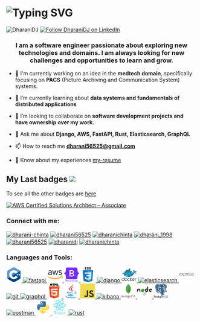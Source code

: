 <!--- <h1 align="center">Hi 👋, I'm Naga Venkata Dharani Viswanadh Chinta, but I go by Dharani.</h1> --->
<!-- HEADING SECTION -->
<h1><img src="https://readme-typing-svg.demolab.com?font=Ubuntu+Mono&weight=700&size=30&pause=1000&color=DA1C10&center=true&vCenter=true&random=false&width=435&lines=Hi+%F0%9F%91%8B%2C+I'm+%40DharaniDJ." alt="Typing SVG" /></h1>

<!-- MISC SECTION -->
<p align="left">
  <img src="https://komarev.com/ghpvc/?username=DharaniDJ&label=Visitors&color=brightgreen&style=flat" alt="DharaniDJ" /> 
  <a href="https://www.linkedin.com/mynetwork/discovery-see-all/?usecase=PEOPLE_FOLLOWS&followMember=dharani-chinta">
    <img src="https://img.shields.io/badge/Follow-DharaniDJ-0A66C2?logo=linkedin" alt="Follow DharaniDJ on LinkedIn">
  </a>
</p>

<h3 align="center">I am a software engineer passionate about exploring new technologies and domains. I am always looking for new challenges and opportunities to learn and grow.</h3>

- 🏥 I'm currently working on an idea in the **medtech domain**, specifically focusing on **PACS** (Picture Archiving and Communication System) systems.

- 🦀  I’m currently learning about **data systems and fundamentals of distributed applications**

- 👑 I’m looking to collaborate on **software development projects and have ownership over my work.**

- 💬 Ask me about **Django, AWS, FastAPI, Rust, Elasticsearch, GraphQL**

- 📫 How to reach me **dharani56525@gmail.com**

- 📄 Know about my experiences [my-resume](https://drive.google.com/file/d/1zJXx1ltOnlDivtqriDQAIk3_Geq6cPrj/view?usp=sharing)


<h2> My Last badges <img src = "https://media.giphy.com/media/3orifgYbnsq43eFsdO/giphy.gif" width="50"> </h2>

To see all the other badges are [here](https://www.credly.com/users/dharani-chinta/badges)

<!--START_SECTION:badges-->
[![AWS Certified Solutions Architect – Associate](https://images.credly.com/size/100x100/images/0e284c3f-5164-4b21-8660-0d84737941bc/image.png)](https://www.credly.com/badges/93b5923d-c70f-4fb0-8d0e-cdfd3fa63772/public_url "AWS Certified Solutions Architect – Associate")

<!--END_SECTION:badges-->

<h3 align="left">Connect with me:</h3>
<p align="left">
<a href="https://linkedin.com/in/dharani-chinta" target="blank"><img align="center" src="https://raw.githubusercontent.com/rahuldkjain/github-profile-readme-generator/master/src/images/icons/Social/linked-in-alt.svg" alt="dharani-chinta" height="30" width="40" /></a>
<a href="https://www.leetcode.com/dharani56525" target="blank"><img align="center" src="https://raw.githubusercontent.com/rahuldkjain/github-profile-readme-generator/master/src/images/icons/Social/leet-code.svg" alt="dharani56525" height="30" width="40" /></a>
<a href="https://instagram.com/dharanichinta" target="blank"><img align="center" src="https://raw.githubusercontent.com/rahuldkjain/github-profile-readme-generator/master/src/images/icons/Social/instagram.svg" alt="dharanichinta" height="30" width="40" /></a>
<a href="https://www.codechef.com/users/dharani_1998" target="blank"><img align="center" src="https://cdn.jsdelivr.net/npm/simple-icons@3.1.0/icons/codechef.svg" alt="dharani_1998" height="30" width="40" /></a>
<a href="https://www.hackerrank.com/dharani56525" target="blank"><img align="center" src="https://raw.githubusercontent.com/rahuldkjain/github-profile-readme-generator/master/src/images/icons/Social/hackerrank.svg" alt="dharani56525" height="30" width="40" /></a>
<a href="https://codeforces.com/profile/dharanidj" target="blank"><img align="center" src="https://raw.githubusercontent.com/rahuldkjain/github-profile-readme-generator/master/src/images/icons/Social/codeforces.svg" alt="dharanidj" height="30" width="40" /></a>
<a href="https://auth.geeksforgeeks.org/user/dharanichinta" target="blank"><img align="center" src="https://raw.githubusercontent.com/rahuldkjain/github-profile-readme-generator/master/src/images/icons/Social/geeks-for-geeks.svg" alt="dharanichinta" height="30" width="40" /></a>
</p>

<h3 align="left">Languages and Tools:</h3>
<p align="left"> <a href="https://www.w3schools.com/cpp/" target="_blank" rel="noreferrer"> <img src="https://raw.githubusercontent.com/devicons/devicon/master/icons/cplusplus/cplusplus-original.svg" alt="cplusplus" width="40" height="40"/> </a> <a href="https://fastapi.tiangolo.com/lo/" target="_blank" rel="noreferrer"> <img src="https://cdn.worldvectorlogo.com/logos/fastapi.svg" alt="fastapi" width="40" height="40"/> </a> <a href="https://aws.amazon.com" target="_blank" rel="noreferrer"> <img src="https://raw.githubusercontent.com/devicons/devicon/master/icons/amazonwebservices/amazonwebservices-original-wordmark.svg" alt="aws" width="40" height="40"/> </a> <a href="https://getbootstrap.com" target="_blank" rel="noreferrer"> <img src="https://raw.githubusercontent.com/devicons/devicon/master/icons/bootstrap/bootstrap-plain-wordmark.svg" alt="bootstrap" width="40" height="40"/> </a>  <a href="https://www.w3schools.com/css/" target="_blank" rel="noreferrer"> <img src="https://raw.githubusercontent.com/devicons/devicon/master/icons/css3/css3-original-wordmark.svg" alt="css3" width="40" height="40"/> </a> <a href="https://www.djangoproject.com/" target="_blank" rel="noreferrer"> <img src="https://cdn.worldvectorlogo.com/logos/django.svg" alt="django" width="40" height="40"/> </a> <a href="https://www.docker.com/" target="_blank" rel="noreferrer"> <img src="https://raw.githubusercontent.com/devicons/devicon/master/icons/docker/docker-original-wordmark.svg" alt="docker" width="40" height="40"/> </a> <a href="https://www.elastic.co" target="_blank" rel="noreferrer"> <img src="https://www.vectorlogo.zone/logos/elastic/elastic-icon.svg" alt="elasticsearch" width="40" height="40"/> </a> <a href="https://expressjs.com" target="_blank" rel="noreferrer"> <img src="https://raw.githubusercontent.com/devicons/devicon/master/icons/express/express-original-wordmark.svg" alt="express" width="40" height="40"/> </a> <a href="https://git-scm.com/" target="_blank" rel="noreferrer"> <img src="https://www.vectorlogo.zone/logos/git-scm/git-scm-icon.svg" alt="git" width="40" height="40"/> </a> <a href="https://graphql.org" target="_blank" rel="noreferrer"> <img src="https://www.vectorlogo.zone/logos/graphql/graphql-icon.svg" alt="graphql" width="40" height="40"/> </a> <a href="https://www.w3.org/html/" target="_blank" rel="noreferrer"> <img src="https://raw.githubusercontent.com/devicons/devicon/master/icons/html5/html5-original-wordmark.svg" alt="html5" width="40" height="40"/> </a> <a href="https://www.java.com" target="_blank" rel="noreferrer"> <img src="https://raw.githubusercontent.com/devicons/devicon/master/icons/java/java-original.svg" alt="java" width="40" height="40"/> </a> <a href="https://developer.mozilla.org/en-US/docs/Web/JavaScript" target="_blank" rel="noreferrer"> <img src="https://raw.githubusercontent.com/devicons/devicon/master/icons/javascript/javascript-original.svg" alt="javascript" width="40" height="40"/> </a> <a href="https://www.elastic.co/kibana" target="_blank" rel="noreferrer"> <img src="https://www.vectorlogo.zone/logos/elasticco_kibana/elasticco_kibana-icon.svg" alt="kibana" width="40" height="40"/> </a> <a href="https://www.mongodb.com/" target="_blank" rel="noreferrer"> <img src="https://raw.githubusercontent.com/devicons/devicon/master/icons/mongodb/mongodb-original-wordmark.svg" alt="mongodb" width="40" height="40"/> </a> <a href="https://nodejs.org" target="_blank" rel="noreferrer"> <img src="https://raw.githubusercontent.com/devicons/devicon/master/icons/nodejs/nodejs-original-wordmark.svg" alt="nodejs" width="40" height="40"/> </a> <a href="https://www.postgresql.org" target="_blank" rel="noreferrer"> <img src="https://raw.githubusercontent.com/devicons/devicon/master/icons/postgresql/postgresql-original-wordmark.svg" alt="postgresql" width="40" height="40"/> </a> <a href="https://postman.com" target="_blank" rel="noreferrer"> <img src="https://www.vectorlogo.zone/logos/getpostman/getpostman-icon.svg" alt="postman" width="40" height="40"/> </a> <a href="https://www.python.org" target="_blank" rel="noreferrer"> <img src="https://raw.githubusercontent.com/devicons/devicon/master/icons/python/python-original.svg" alt="python" width="40" height="40"/> </a> <a href="https://reactjs.org/" target="_blank" rel="noreferrer"> <img src="https://raw.githubusercontent.com/devicons/devicon/master/icons/react/react-original-wordmark.svg" alt="react" width="40" height="40"/> </a> <a href="https://www.rust-lang.org" target="_blank" rel="noreferrer"> <img src="https://static-00.iconduck.com/assets.00/rust-icon-512x512-vx269b2s.png" alt="rust" width="40" height="40"/> </a> </p>
